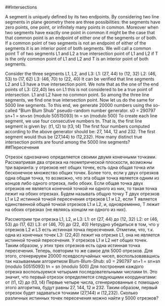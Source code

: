 ##Intersections

A segment is uniquely defined by its two endpoints. By considering two line segments in plane geometry there are three possibilities: 
the segments have zero points, one point, or infinitely many points in common.
Moreover when two segments have exactly one point in common it might be the case that that common point is an endpoint of either one of the segments or of both. If a common point of two segments is not an endpoint of either of the segments it is an interior point of both segments.
We will call a common point T of two segments L1 and L2 a true intersection point of L1 and L2  if T is the only common point of L1 and L2  and T is an interior point of both segments.

Consider the three segments L1, L2, and L3:
L1: (27, 44) to (12, 32)
L2: (46, 53) to (17, 62)
L3: (46, 70) to (22, 40)
It can be verified that line segments L2 and L3 have a true intersection point. We note that as the one of the end points of L3: (22,40) lies on L1 this is not considered to be a true point of intersection. L1 and L2 have no common point. So among the three line segments, we find one true intersection point.
Now let us do the same for 5000 line segments. To this end, we generate 20000 numbers using the so-called "Blum Blum Shub" pseudo-random number generator.
s0 = 290797
sn+1 = sn×sn (modulo 50515093)
tn = sn (modulo 500)
To create each line segment, we use four consecutive numbers tn. That is, the first line segment is given by:
(t1, t2) to (t3, t4)
The first four numbers computed according to the above generator should be: 27, 144, 12 and 232. The first segment would thus be (27,144) to (12,232).
How many distinct true intersection points are found among the 5000 line segments?
##Пересечения

Отрезок однозначно определяется своими двумя конечными точками. Рассматривая два отрезка на геометрической плоскости, возможны три варианта:
у отрезков нет общих точек, есть одна общая точка или бесконечное множество общих точек.
Более того, если у двух отрезков одна общая точка, то возможно, что эта общая точка является одним из концов либо одного отрезка, либо обоих. Если общая точка двух отрезков не является конечной точкой ни одного из них, то такая точка лежит на обоих отрезках.
Будем называть общую точку T двух отрезков L1 и L2 истинной точкой пересечения отрезков L1 и L2, если T является единственной общей точкой отрезков L1 и L2, и, одновременно, Т лежит на обоих отрезках (не являясь концом ни одного из них).

Рассмотрим три отрезка L1, L2, и L3:
L1: от (27, 44) до (12, 32)
L2: от (46, 53) до (17, 62)
L3: от (46, 70) до (22, 40)
Нетрудно убедиться в том, что у отрезков L2 и L3 есть истинная точка пересечения. Отметим, что, т.к. одна из конечных точек L3: (22,40) лежит на отрезке L1, она не является истинной точкой пересечения. У отрезков L1 и L2 нет общих точек. Таким образом, у этих трех отрезков есть одна истинная точка пересечения.
Теперь, повторим то же самое для 5000 отрезков. Для этого, сгенерируем 20000 псевдослучайных чисел, воспользовавашись так называемым алгоритмом Blum-Blum-Shub:
s0 = 290797
sn+1 = sn×sn (modulo 50515093)
tn = sn (modulo 500)
Для построения каждого отрезка воспользуемся четырьмя последовательными числами tn. Это значит, что первый отрезок определяется следующими координатами:
от (t1, t2) до (t3, t4)
Первые четыре числа, сгенерированные с помощью этого алгоритма, будут равны 27, 144, 12 и 232. Таким образом, первый отрезок будет задаваться точками (27,144) и (12,232).
Сколько различных истинных точек пересечения можно найти у 5000 отрезков?
